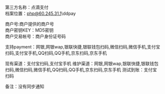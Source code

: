 第三方名称：点滴支付  
档案位置：php@60.245.31.1\ddpay
 
商户号:商户提供的商户号  
商户密钥KEY：MD5密钥  
商户交易帐号：商户身份证号码
 
支持payment：网银,网银wap,银联快捷,银联钱包扫码,微信扫码,微信手机,支付宝扫码,支付宝手机,QQ扫码,QQ手机,京东扫码,京东手机
 
现有渠道：支付宝扫码,支付宝手机
维护渠道：网银,网银wap,银联快捷,银联钱包扫码,微信扫码,微信手机,QQ扫码,QQ手机,京东扫码,京东手机
测试到账：支付宝扫码

备注：没有同步通知